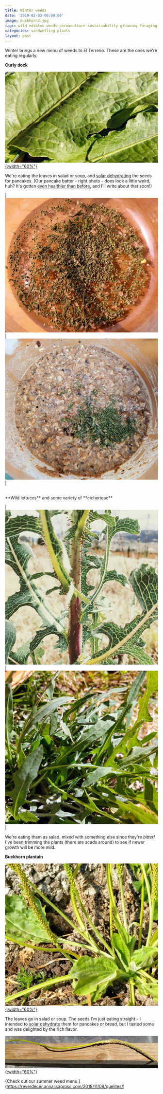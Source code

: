 ```yaml
---
title: Winter weeds
date: '2019-02-03 06:00:00'
image: buckhorn2.jpg
tags: wild edibles weeds permaculture sustainability gleaning foraging
categories: vandwelling plants
layout: post
---
```


Winter brings a new menu of weeds to El Terreno. These are the ones we're eating regularly.

**Curly dock**

[![](/images/curly_dock_.jpg){:width="60%"}](/images/curly_dock.jpg) 

We're eating the leaves in salad or soup, and [solar dehydrating](https://reverdecer.annalisagross.com/2018/10/02/solar-dehydrator-2nd-attempt/) the seeds for pancakes. (Our pancake batter - right photo - does look a little weird, huh? It's gotten [even healthier than before](https://reverdecer.annalisagross.com/2018/08/09/how-to-make-squash-pancakes/), and I'll write about that soon!)

| [![](/images/dock_seeds_.jpg)](/images/dock_seeds.jpg) | [![](/images/dock_seeds_pancakes_.jpg)](/images/dock_seeds_pancakes.jpg) |

<br>
**Wild lettuces** and some variety of **cichorieae**

| [![](/images/wild_lettuce_.jpg)](/images/wild_lettuce.jpg) | [![](/images/cichorieae_.jpg)](/images/cichorieae.jpg) |

We're eating them as salad, mixed with something else since they're *bitter!* I've been trimming the plants (there are scads around) to see if newer growth will be more mild.


**Buckhorn plantain**

[![](/images/buckhorn_.jpg){:width="60%"}](/images/buckhorn.jpg)

The leaves go in salad or soup. The seeds I'm just eating straight - I intended to [solar dehydrate](https://reverdecer.annalisagross.com/2018/10/02/solar-dehydrator-2nd-attempt/) them for pancakes or bread, but I tasted some and was delighted by the rich flavor.

[![](/images/buckhorn4_.jpg){:width="60%"}](/images/buckhorn4.jpg)

{Check out our summer weed menu.](https://reverdecer.annalisagross.com/2018/11/08/quelites/)